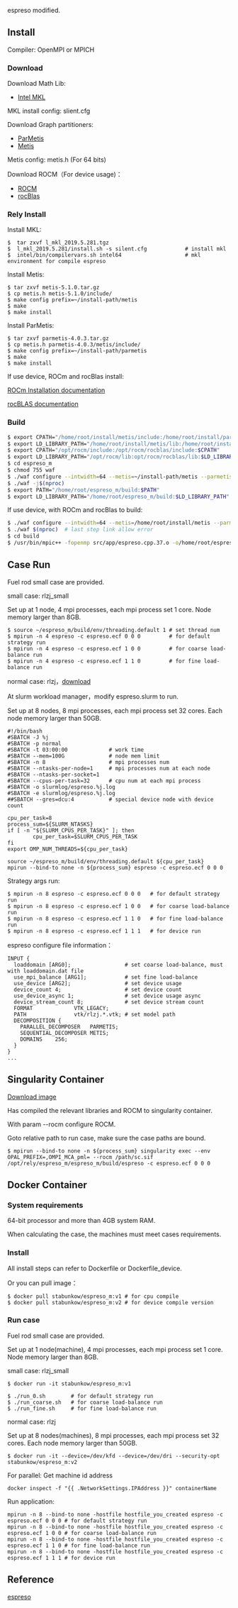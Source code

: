 espreso modified.

## Install

Compiler: OpenMPI or MPICH

### Download

Download Math Lib: 

- [Intel MKL](https://software.intel.com/en-us/intel-mkl) 

MKL install config: slient.cfg

Download Graph partitioners:

- [ParMetis](http://glaros.dtc.umn.edu/gkhome/metis/parmetis/overview)
- [Metis](http://glaros.dtc.umn.edu/gkhome/metis/metis/overview)

Metis config: metis.h (For 64 bits)

Download ROCM（For device usage)：

- [ROCM](https://github.com/RadeonOpenCompute/ROCm)
- [rocBlas](https://github.com/ROCmSoftwarePlatform/rocBLAS)

### Rely Install

Install MKL:

```shell
$  tar zxvf l_mkl_2019.5.281.tgz 
$  l_mkl_2019.5.281/install.sh -s silent.cfg            # install mkl
$  intel/bin/compilervars.sh intel64                    # mkl environment for compile espreso
```

Install Metis:

```shell
$ tar zxvf metis-5.1.0.tar.gz
$ cp metis.h metis-5.1.0/include/
$ make config prefix=~/install-path/metis
$ make 
$ make install
```

Install ParMetis:

```shell
$ tar zxvf parmetis-4.0.3.tar.gz
$ cp metis.h parmetis-4.0.3/metis/include/
$ make config prefix=~/install-path/parmetis
$ make 
$ make install
```

If use device, ROCm and rocBlas install:

[ROCm Installation documentation](https://rocmdocs.amd.com/en/latest/Installation_Guide/Installation-Guide.html)

[rocBLAS documentation](https://rocblas.readthedocs.io/en/rocm-5.1.1/Linux_Install_Guide.html#installing-pre-built-packages)


### Build

```bash
$ export CPATH="/home/root/install/metis/include:/home/root/install/parmetis/include:$CPATH"
$ export LD_LIBRARY_PATH="/home/root/install/metis/lib:/home/root/install/parmetis/lib:$LD_LIBRARY_PATH"
$ export CPATH="/opt/rocm/include:/opt/rocm/rocblas/include:$CPATH"
$ export LD_LIBRARY_PATH="/opt/rocm/lib:opt/rocm/rocblas/lib:$LD_LIBRARY_PATH"
$ cd espreso_m
$ chmod 755 waf
$ ./waf configure --intwidth=64 --metis=~/install-path/metis --parmetis=~/install-path/parmetis
$ ./waf -j$(nproc)
$ export PATH="/home/root/espreso_m/build:$PATH"
$ export LD_LIBRARY_PATH="/home/root/espreso_m/build:$LD_LIBRARY_PATH"
```

If use device, with ROCm and rocBlas to build:

```bash
$ ./waf configure --intwidth=64 --metis=/home/root/install/metis --parmetis=/home/root/install/parmetis --cxxflags='-DUSE_DEVICE -D__HIP_PLATFORM_HCC__' --linkflags="-L/opt/rocm/lib -L/opt/rocm/rocblas/lib -lrocblas "   
$ ./waf $(nproc)  # last step link allow error
$ cd build
$ /usr/bin/mpic++ -fopenmp src/app/espreso.cpp.37.o -o/home/root/espreso_m/build/espreso -Wl,-Bstatic,--start-group -Wl,--end-group -Wl,-Bdynamic -Wl,--no-as-needed -L. -L/opt/rocm/lib -L/opt/rocm/rocblas/lib -L/home/root/install/metis/lib -L/home/root/install/parmetis/lib -lnbesinfo -lnbconfig -lnbbasis -lnbwmpi -lnbmesh -lnbinput -lnboutput -lnbwpthread -lnbwcatalyst -lnbwhdf5 -lnbwgmsh -lnbwnglib -lnbwmetis -lnbwparmetis -lnbwscotch -lnbwptscotch -lnbwkahip -lnbphysics -lnbdevel -lnbmath -lnbautoopt -lnbwmkl -lnbwcuda -lnbwhypre -lnbwmklpdss -lnbwpardiso -lnbwsuperlu -lnbwwsmp -lnbwcsparse -lnbwbem -lnbwnvtx -lnbfeti -lparmetis -lmetis -lmkl_intel_ilp64 -lmkl_core -lmkl_gnu_thread -lmkl_blacs_intelmpi_ilp64 -lrocblas
```

## Case Run

Fuel rod small case are provided.

small case: rlzj_small

Set up at 1 node, 4 mpi processes, each mpi process set 1 core.  Node memory larger than 8GB.

```shell
$ source ~/espreso_m/build/env/threading.default 1 # set thread num
$ mpirun -n 4 espreso -c espreso.ecf 0 0 0         # for default strategy run
$ mpirun -n 4 espreso -c espreso.ecf 1 0 0         # for coarse load-balance run
$ mpirun -n 4 espreso -c espreso.ecf 1 1 0         # for fine load-balance run
```

normal case: rlzj，[download](https://drive.google.com/file/d/1qrc-skigwrdSfAGDBqLrzImRSY0E8cHS/view?usp=sharing)

At slurm workload manager，modify espreso.slurm to run.

Set up at 8 nodes, 8 mpi processes, each mpi process set 32 cores.  Each node memory larger than 50GB.

```slurm
#!/bin/bash
#SBATCH -J %j
#SBATCH -p normal
#SBATCH -t 03:00:00             # work time
#SBATCH --mem=100G              # node mem limit
#SBATCH -n 8                    # mpi processes num
#SBATCH --ntasks-per-node=1     # mpi processes num at each node
#SBATCH --ntasks-per-socket=1   
#SBATCH --cpus-per-task=32      # cpu num at each mpi process
#SBATCH -o slurmlog/espreso.%j.log
#SBATCH -e slurmlog/espreso.%j.log
##SBATCH --gres=dcu:4           # special device node with device count

cpu_per_task=8
process_sum=${SLURM_NTASKS}
if [ -n "${SLURM_CPUS_PER_TASK}" ]; then
        cpu_per_task=$SLURM_CPUS_PER_TASK
fi
export OMP_NUM_THREADS=${cpu_per_task}

source ~/espreso_m/build/env/threading.default ${cpu_per_task}                                              
mpirun --bind-to none -n ${process_sum} espreso -c espreso.ecf 0 0 0
```

Strategy args run:  

```shell
$ mpirun -n 8 espreso -c espreso.ecf 0 0 0   # for default strategy run
$ mpirun -n 8 espreso -c espreso.ecf 1 0 0   # for coarse load-balance run
$ mpirun -n 8 espreso -c espreso.ecf 1 1 0   # for fine load-balance run
$ mpirun -n 8 espreso -c espreso.ecf 1 1 1   # for device run
```

espreso configure file information：

```ecf
INPUT {
  loaddomain [ARG0];                 # set coarse load-balance, must with loaddomain.dat file
  use_mpi_balance [ARG1];            # set fine load-balance
  use_device [ARG2];                 # set device usage
  device_count 4;                    # set device count
  use_device_async 1;                # set device usage async
  device_stream_count 8;             # set device stream count
  FORMAT             VTK_LEGACY;
  PATH               vtk/rlzj.*.vtk; # set model path
  DECOMPOSITION {
    PARALLEL_DECOMPOSER   PARMETIS;
    SEQUENTIAL_DECOMPOSER METIS;
    DOMAINS    256;
  }
}
...
```

## Singularity Container

[Download image](https://drive.google.com/file/d/1PBIrelo4IsIkdh2rSwQYJIFeI9cBVNkg/view?usp=sharing)

Has compiled the relevant libraries and ROCM to singularity container.

With param --rocm configure ROCM.

Goto relative path to run case, make sure the case paths are bound.

```shell
$ mpirun --bind-to none -n ${process_sum} singularity exec --env OPAL_PREFIX=,OMPI_MCA_pml= --rocm /path/sc.sif /opt/rely/espreso_m/espreso_m/build/espreso -c espreso.ecf 0 0 0
```

## Docker Container

### System requirements

64-bit processor and more than 4GB system RAM.

When calculating the case, the machines must meet cases requirements.

### Install

All install steps can refer to Dockerfile or Dockerfile_device.

Or you can pull image：

```shell
$ docker pull stabunkow/espreso_m:v1 # for cpu compile
$ docker pull stabunkow/espreso_m:v2 # for device compile version
```

### Run case

Fuel rod small case are provided.

Set up at 1 node(machine), 4 mpi processes, each mpi process set 1 core.  Node memory larger than 8GB.

small case: rlzj_small

```shell
$ docker run -it stabunkow/espreso_m:v1
```

```shell
$ ./run_0.sh        # for default strategy run
$ ./run_coarse.sh   # for coarse load-balance run
$ ./run_fine.sh     # for fine load-balance run
```

normal case: rlzj

Set up at 8 nodes(machines), 8 mpi processes, each mpi process set 32 cores.  Each node memory larger than 50GB. 

```shell
$ docker run -it --device=/dev/kfd --device=/dev/dri --security-opt stabunkow/espreso_m:v2
```

For parallel: Get machine id address

```
docker inspect -f "{{ .NetworkSettings.IPAddress }}" containerName
```

Run application:

```shell
mpirun -n 8 --bind-to none -hostfile hostfile_you_created espreso -c espreso.ecf 0 0 0 # for default strategy run
mpirun -n 8 --bind-to none -hostfile hostfile_you_created espreso -c espreso.ecf 1 0 0 # for coarse load-balance run
mpirun -n 8 --bind-to none -hostfile hostfile_you_created espreso -c espreso.ecf 1 1 0 # for fine load-balance run
mpirun -n 8 --bind-to none -hostfile hostfile_you_created espreso -c espreso.ecf 1 1 1 # for device run
```

## Reference

[espreso](https://github.com/It4innovations/espreso)